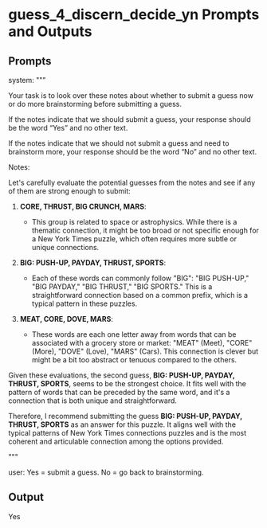# guess_4_discern_decide_yn Prompts and Outputs

## Prompts

system: ""”

Your task is to look over these notes about whether to submit a guess now or do more brainstorming before submitting a guess.

If the notes indicate that we should submit a guess, your response should be the word “Yes” and no other text.

If the notes indicate that we should not submit a guess and need to brainstorm more, your response should be the word “No” and no other text.

Notes:

Let's carefully evaluate the potential guesses from the notes and see if any of them are strong enough to submit:

1. **CORE, THRUST, BIG CRUNCH, MARS**: 
   - This group is related to space or astrophysics. While there is a thematic connection, it might be too broad or not specific enough for a New York Times puzzle, which often requires more subtle or unique connections.

2. **BIG: PUSH-UP, PAYDAY, THRUST, SPORTS**: 
   - Each of these words can commonly follow "BIG": "BIG PUSH-UP," "BIG PAYDAY," "BIG THRUST," "BIG SPORTS." This is a straightforward connection based on a common prefix, which is a typical pattern in these puzzles.

3. **MEAT, CORE, DOVE, MARS**: 
   - These words are each one letter away from words that can be associated with a grocery store or market: "MEAT" (Meet), "CORE" (More), "DOVE" (Love), "MARS" (Cars). This connection is clever but might be a bit too abstract or tenuous compared to the others.

Given these evaluations, the second guess, **BIG: PUSH-UP, PAYDAY, THRUST, SPORTS**, seems to be the strongest choice. It fits well with the pattern of words that can be preceded by the same word, and it's a connection that is both unique and straightforward.

Therefore, I recommend submitting the guess **BIG: PUSH-UP, PAYDAY, THRUST, SPORTS** as an answer for this puzzle. It aligns well with the typical patterns of New York Times connections puzzles and is the most coherent and articulable connection among the options provided.

"""

user: Yes = submit a guess. No = go back to brainstorming.

## Output

Yes

